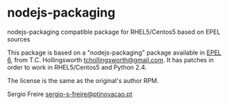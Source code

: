 nodejs-packaging
================

nodejs-packaging compatible package for RHEL5/Centos5 based on EPEL sources

This package is based on a "nodejs-packaging" package available in [EPEL 6](https://fedorahosted.org/released/nodejs-packaging/), from T.C. Hollingsworth <tchollingsworth@gmail.com>.
It has patches in order to work in RHEL5/Centos5 and Python 2.4.

The license is the same as the original's author RPM.

Sergio Freire <sergio-s-freire@ptinovacao.pt>
